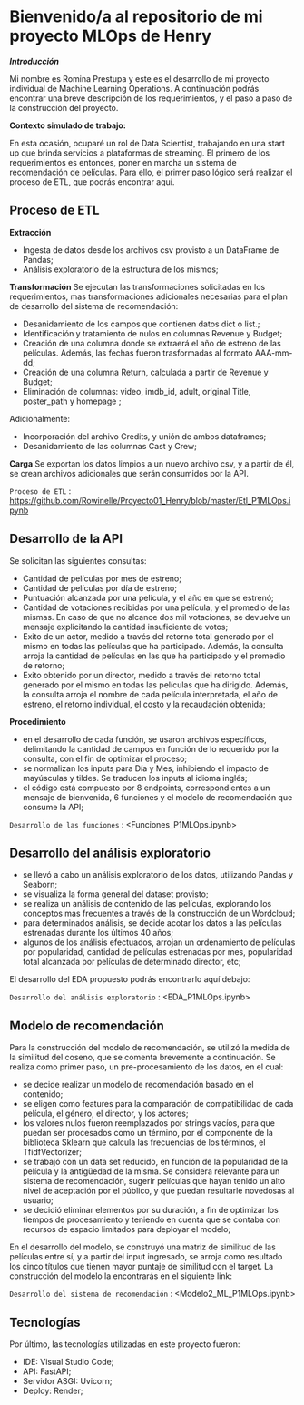 # Bienvenido/a al repositorio de mi proyecto MLOps de Henry


***Introducción***

Mi nombre es Romina Prestupa y este es el desarrollo de mi proyecto individual de Machine Learning Operations. A continuación podrás encontrar una breve descripción de los requerimientos, y el paso a paso de la construcción del proyecto.



**Contexto simulado de trabajo:**

En esta ocasión, ocuparé un rol de Data Scientist, trabajando en una start up que brinda servicios a  plataformas de streaming. El primero de los requerimientos es entonces, poner en marcha un sistema de recomendación de películas. 
Para ello, el primer paso lógico será realizar el proceso de ETL, que podrás encontrar aquí.



Proceso de ETL
-------------
**Extracción**
- Ingesta de datos desde los archivos csv provisto a un DataFrame de Pandas;
- Análisis exploratorio de la estructura de los mismos;

**Transformación**
Se ejecutan las transformaciones solicitadas en los requerimientos, mas transformaciones adicionales necesarias para el plan de desarrollo del sistema de recomendación:
- Desanidamiento de los campos que contienen datos dict o list.;
- Identificación y tratamiento de nulos en columnas Revenue y Budget;
- Creación de una columna donde se extraerá el año de estreno de las películas. Además, las fechas fueron trasformadas al formato AAA-mm-dd;
- Creación de una columna Return, calculada a partir de Revenue y Budget;
- Eliminación de columnas: video, imdb_id, adult, original Title, poster_path y homepage ;

Adicionalmente:
- Incorporación del archivo Credits, y unión de ambos dataframes;
- Desanidamiento de las columnas Cast y Crew;

**Carga**
Se exportan los datos limpios a un nuevo archivo csv, y a partir de él, se crean archivos adicionales que serán consumidos por la API.

`Proceso de ETL` : <https://github.com/Rowinelle/Proyecto01_Henry/blob/master/Etl_P1MLOps.ipynb>




Desarrollo de la API
-------------
Se solicitan las siguientes consultas:
- Cantidad de películas por mes de estreno;
- Cantidad de películas por día de estreno;
- Puntuación alcanzada por una película, y el año en que se estrenó;
- Cantidad de votaciones recibidas por una película, y el promedio de las mismas. En caso de que no alcance dos mil votaciones, se devuelve un mensaje explicitando la cantidad insuficiente de votos;
- Exito de un actor, medido a través del retorno total generado por el mismo en todas las películas que ha participado. Además, la consulta arroja la cantidad de películas en las que ha participado y el promedio de retorno;
- Exito obtenido por un director, medido a través del retorno total generado por el mismo en todas las películas que ha dirigido. Además, la consulta arroja el nombre de cada película interpretada, el  año de estreno, el retorno individual, el costo y la recaudación obtenida;

**Procedimiento**
- en el desarrollo de cada función, se usaron archivos específicos, delimitando la cantidad de campos en función de lo requerido por la consulta, con el fin de optimizar el proceso;
- se normalizan los inputs para Día y Mes, inhibiendo el impacto de mayúsculas y tildes. Se traducen los inputs al  idioma inglés;
- el código está compuesto por 8 endpoints, correspondientes a un mensaje de bienvenida, 6 funciones y el modelo de recomendación que consume la API;


`Desarrollo de las funciones` : <Funciones_P1MLOps.ipynb>




Desarrollo del análisis exploratorio
-------------
- se llevó a cabo un análisis exploratorio de los datos, utilizando Pandas y Seaborn;
- se visualiza la forma general del dataset provisto;
- se realiza un análisis de contenido de las películas, explorando los conceptos mas frecuentes a través de la construcción de un Wordcloud; 
- para determinados análisis, se decide acotar los datos a las películas estrenadas durante los últimos 40 años; 
- algunos de los análisis efectuados, arrojan un ordenamiento de películas por popularidad, cantidad de películas estrenadas por mes, popularidad total alcanzada por películas de determinado director, etc; 

El desarrollo del EDA propuesto podrás encontrarlo aquí debajo:

`Desarrollo del análisis exploratorio` : <EDA_P1MLOps.ipynb>




Modelo de recomendación
-------------
Para la construcción del modelo de recomendación, se utilizó la medida de la similitud del coseno, que se comenta brevemente a continuación. 
Se realiza como primer paso, un pre-procesamiento de los datos, en el cual:
- se decide realizar un modelo de recomendación basado en el contenido;
- se eligen como features para la comparación de compatibilidad de cada película, el género, el director, y los actores;
- los valores nulos fueron reemplazados por strings vacíos, para que puedan ser procesados como un término, por el componente de la biblioteca Sklearn que calcula las frecuencias de los términos, el TfidfVectorizer; 
- se trabajó con un data set reducido, en función de la popularidad de la película y la antigüedad de la misma. Se considera relevante para un sistema de recomendación, sugerir películas que hayan tenido un alto nivel de aceptación por el público, y que puedan resultarle novedosas al usuario;
- se decidió eliminar elementos por su duración, a fin de optimizar los tiempos de procesamiento y teniendo en cuenta que se contaba con recursos de espacio limitados para deployar el modelo; 

En el desarrollo del modelo, se construyó una matriz de similitud de las películas entre sí, y a partir del input ingresado, se arroja como resultado los cinco títulos que tienen mayor puntaje de similitud con el target.
La construcción del modelo la encontrarás en el siguiente link:

`Desarrollo del sistema de recomendación` : <Modelo2_ML_P1MLOps.ipynb>



Tecnologías
-------------
Por último, las tecnologías utilizadas en este proyecto fueron:
- IDE: Visual Studio Code;
- API: FastAPI;
- Servidor ASGI: Uvicorn;
- Deploy: Render;